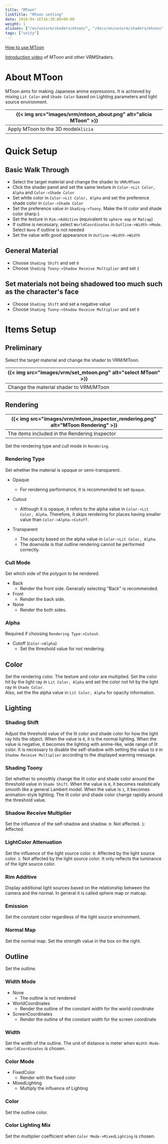 ```yaml
---
title: "MToon"
linkTitle: "MToon setting"
date: 2018-04-16T16:30:00+09:00
weight: 1
aliases: ["/en/univrm/shaders/mtoon/", "/docs/en/univrm/shaders/mtoon/"]
tags: ["unity"]
---
```


[How to use MToon](https://www.slideshare.net/VirtualCast/vrm-mtoon)

[Introduction video](https://www.youtube.com/watch?v=EpCv23bnkAk) of MToon and other VRMShaders.

# About MToon
MToon aims for making Japanese anime expressions. It is achieved by mixing `Lit Color` and `Shade Color` based on Lighting parameters and light source environment. 

|{{< img src="images/vrm/mtoon_about.png" alt="alicia MToon" >}}|
|-----|
|Apply MToon to the 3D model``Alicia``|

# Quick Setup
## Basic Walk Through
- Select the target material and change the shader to `VRM/MToon`
- Click the shader panel and set the same texture in `Color->Lit Color, Alpha` and `Color->Shade Color`
- Set white color in `Color->Lit Color, Alpha` and set the preference shade color in `Color->Shade Color`
- Set the preference value in `Shading->Toony`. Make the lit color and shade color sharp:`1`
- Set the texture in `Rim->Additive` (equivalent to `sphere map` or `Matcap`)
- If outline is necessary, select `WorldCoordinates` in `Outline->Width->Mode`. Select `None` if outline is not needed
- Set the value with good appearance in `Outline->Width->Width`

## General Material
- Choose `Shading Shift` and set `0`
- Choose `Shading Toony->Shadow Receive Multiplier` and set `1`

## Set materials not being shadowed too much such as the character's face
- Choose `Shading Shift` and set a negative value
- Choose `Shading Toony->Shadow Receive Multiplier` and set `0`

# Items Setup
## Preliminary
Select the target material and change the shader to VRM/MToon.

|{{< img src="images/vrm/set_mtoon.png" alt="select MToon" >}}|
|-----|
|Change the material shader to VRM/MToon|

## Rendering
|{{< img src="images/vrm/mtoon_inspector_rendering.png" alt="MToon Rendering" >}}|
|-----|
|The items included in the Rendering Inspector|

Set the rendering type and cull mode in `Rendering`.

### Rendering Type
Set whether the material is opaque or semi-transparent.

- Opaque
    - For rendering performance, it is recommended to set `Opaque`.
- Cutout
    - Although it is opaque, it refers to the alpha value in `Color->Lit Color, Alpha`. Therefore, it skips rendering for places having smaller value than `Color->Alpha->Cutoff`.

- Transparent
    - The opacity based on the alpha value in `Color->Lit Color, Alpha`. 
    - The downside is that outline rendering cannot be performed correctly.

### Cull Mode
Set which side of the polygon to be rendered.

- Back
    - Render the front side. Generally selecting "Back" is recommended.
- Front
    - Render the back side.
- None
    - Render the both sides.

### Alpha
Required if choosing `Rendering Type->Cutout`.

- Cutoff (`Color->Alpha`)
    - Set the threshold value for not rendering.

## Color
Set the rendering color.
The texture and color are multiplied.
Set the color hit by the light ray in `Lit Color, Alpha` and set the color not hit by the light ray in `Shade Color`.  
Also, set the the alpha value in `Lit Color, Alpha` for opacity information.

## Lighting
### Shading Shift
Adjust the threshold value of the lit color and shade color for how the light ray hits the object.
When the value is `0`, it is the normal lighting.
When the value is negative, it becomes the lighting with anime-like, wide range of lit color. 
It is necessary to disable the self-shadow with setting the value to `0` in `Shadow Receive Multiplier` according to the displayed warning message.

### Shading Toony
Set whether to smoothly change the lit color and shade color around the threshold value in `Shade Shift`.
When the value is `0`, it becomes realistically smooth like a general Lambert model.
When the value is `1`, it becomes animation-style lighting. The lit color and shade color change rapidly around the threshold value.

### Shadow Receive Multiplier
Set the influence of the self-shadow and shadow.
``0``: Not affected.
``1``: Affected.

### LightColor Attenuation
Set the influence of the light source color.
``0``: Affected by the light source color.
``1``: Not affected by the light source color. It only reflects the luminance of the light source color.

### Rim Additive
Display additional light sources based on the relationship between the camera and the normal.
In general it is called sphere map or matcap.

### Emission
Set the constant color regardless of the light source environment.

### Normal Map
Set the normal map.
Set the strength value in the box on the right.

## Outline
Set the outline.

### Width Mode
- None
    - The outline is not rendered
- WorldCoordinates
    - Render the outline of the constant width for the world coordinate
- ScreenCoordinates
    - Render the outline of the constant width for the screen coordinate

### Width
Set the width of the outline.
The unit of distance is meter when `Width Mode->WorldCoordinates` is chosen.

### Color Mode
- FixedColor
    - Render with the fixed color
- MixedLighting
    - Multiply the influence of Lighting

### Color
Set the outline color.

### Color Lighting Mix
Set the multiplier coefficient when `Color Mode->MixedLighting` is chosen.





